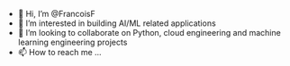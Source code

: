 - 👋 Hi, I’m @FrancoisF
- 👀 I’m interested in building AI/ML related applications
- 💞️ I’m looking to collaborate on Python, cloud engineering and machine learning engineering projects
- 📫 How to reach me ...

<!---
devFranz/devFranz is a ✨ special ✨ repository because its `README.md` (this file) appears on your GitHub profile.
You can click the Preview link to take a look at your changes.
--->
